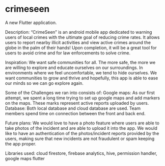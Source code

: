# crimeseen

A new Flutter application.

Description: “CrimeSeen” is an android mobile app dedicated to warning users of local crimes with the ultimate goal of reducing crime rates. It allows users to report nearby illicit activities and view active crimes around the globe in the palm of their hands! Upon completion, it will be a great tool for users to avoid crime and for law enforcements to solve crime. 

Inspiration:
We want safe communities for all. The more safe, the more we are willing to explore and educate ourselves on our surroundings. In environments where we feel uncomfortable, we tend to hide ourselves. We want communities to grow and thrive and hopefully, this app is able to ease our minds so we can go explore again.

Some of the Challenges we ran into consists of:
Google maps: As our first attempt, we spent a long time trying to set up google maps and add markers on the maps. These marks represent active reports uploaded by users. 
Database: Both local database and cloud database are used. Team members spend time on connection between the front and back end. 

Future plans:
We would love to have a photo feature where users are able to take photos of the incident and are able to upload it into the app. We would like to have an authentication of the photos/incident reports provided by the users, making sure that new incidents are not fraudulent or spam keeping the app proper. 

Libraries used: cloud firestore, firebase analytics, hive, permission handler, google maps flutter
